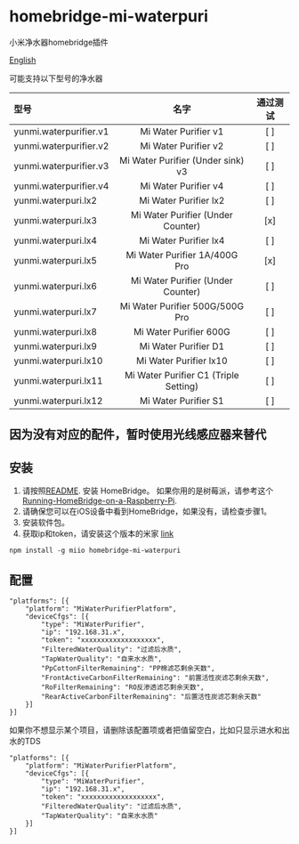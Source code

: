# homebridge-mi-waterpuri

小米净水器homebridge插件

[English](README.md)

可能支持以下型号的净水器

| 型号 | 名字 | 通过测试 | 
| :--- | :---: | :---: | 
| yunmi.waterpurifier.v1| Mi Water Purifier v1 | [ ] |
| yunmi.waterpurifier.v2| Mi Water Purifier v2 | [ ] |
| yunmi.waterpurifier.v3| Mi Water Purifier (Under sink) v3 | [ ] |
| yunmi.waterpurifier.v4| Mi Water Purifier v4 | [ ] |
| yunmi.waterpuri.lx2| Mi Water Purifier lx2 | [ ] |
| yunmi.waterpuri.lx3| Mi Water Purifier (Under Counter) | [x] |
| yunmi.waterpuri.lx4| Mi Water Purifier lx4 | [ ] |
| yunmi.waterpuri.lx5| Mi Water Purifier 1A/400G Pro | [x] |
| yunmi.waterpuri.lx6| Mi Water Purifier (Under Counter) | [ ] |
| yunmi.waterpuri.lx7| Mi Water Purifier 500G/500G Pro | [ ] |
| yunmi.waterpuri.lx8| Mi Water Purifier 600G | [ ] |
| yunmi.waterpuri.lx9| Mi Water Purifier D1 | [ ] |
| yunmi.waterpuri.lx10| Mi Water Purifier lx10 | [ ] |
| yunmi.waterpuri.lx11| Mi Water Purifier C1 (Triple Setting) | [ ] |
| yunmi.waterpuri.lx12| Mi Water Purifier S1 | [ ] |

## 因为没有对应的配件，暂时使用光线感应器来替代

## 安装

1. 请按照[README](https://github.com/nfarina/homebridge/blob/master/README.md). 安装  HomeBridge。 
如果你用的是树莓派，请参考这个 [Running-HomeBridge-on-a-Raspberry-Pi](https://github.com/nfarina/homebridge/wiki/Running-HomeBridge-on-a-Raspberry-Pi).   
2. 请确保您可以在iOS设备中看到HomeBridge，如果没有，请检查步骤1。  
3. 安装软件包。
4. 获取ip和token，请安装这个版本的米家 [link](https://www.kapiba.ru/2017/11/mi-home.html)

```
npm install -g miio homebridge-mi-waterpuri
```

## 配置

```
"platforms": [{
    "platform": "MiWaterPurifierPlatform",
    "deviceCfgs": [{
        "type": "MiWaterPurifier",
        "ip": "192.168.31.x",
        "token": "xxxxxxxxxxxxxxxxxxx",
        "FilteredWaterQuality": "过滤后水质",
        "TapWaterQuality": "自来水水质",
        "PpCottonFilterRemaining": "PP棉滤芯剩余天数",
        "FrontActiveCarbonFilterRemaining": "前置活性炭滤芯剩余天数",
        "RoFilterRemaining": "RO反渗透滤芯剩余天数",
        "RearActiveCarbonFilterRemaining": "后置活性炭滤芯剩余天数"
    }]
}]
```

如果你不想显示某个项目，请删除该配置项或者把值留空白，比如只显示进水和出水的TDS

```
"platforms": [{
    "platform": "MiWaterPurifierPlatform",
    "deviceCfgs": [{
        "type": "MiWaterPurifier",
        "ip": "192.168.31.x",
        "token": "xxxxxxxxxxxxxxxxxxx",
        "FilteredWaterQuality": "过滤后水质",
        "TapWaterQuality": "自来水水质"
    }]
}]
```
